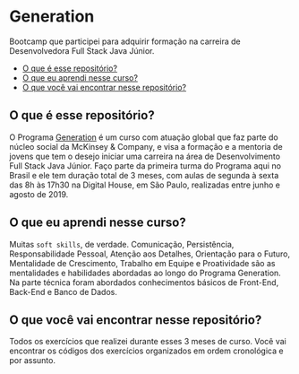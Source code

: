 # Generation
Bootcamp que participei para adquirir formação na carreira de Desenvolvedora Full Stack Java Júnior.

* [O que é esse repositório?](#o-que-é-esse-repositório)
* [O que eu aprendi nesse curso?](#o-que-eu-aprendi-nesse-curso)
* [O que você vai encontrar nesse repositório?](#o-que-você-vai-encontrar-nesse-repositório)

## O que é esse repositório?
O Programa [Generation](https://brazil.generation.org/) é um curso com atuação global que faz parte do núcleo social da McKinsey & Company, e visa a formação e a mentoria de jovens que tem o desejo iniciar uma carreira na área de Desenvolvimento Full Stack Java Júnior. Faço parte da primeira turma do Programa aqui no Brasil e ele tem duração total de 3 meses, com aulas de segunda à sexta das 8h às 17h30 na Digital House, em São Paulo, realizadas entre junho e agosto de 2019. 

## O que eu aprendi nesse curso?
Muitas `soft skills`, de verdade. 
Comunicação, Persistência, Responsabilidade Pessoal, Atenção aos Detalhes, Orientação para o Futuro, Mentalidade de Crescimento, Trabalho em Equipe e Proatividade são as mentalidades e habilidades abordadas ao longo do Programa Generation.
Na parte técnica foram abordados conhecimentos básicos de Front-End, Back-End e Banco de Dados.

## O que você vai encontrar nesse repositório?
Todos os exercícios que realizei durante esses 3 meses de curso. Você vai encontrar os códigos dos exercícios organizados em ordem cronológica e por assunto. 


